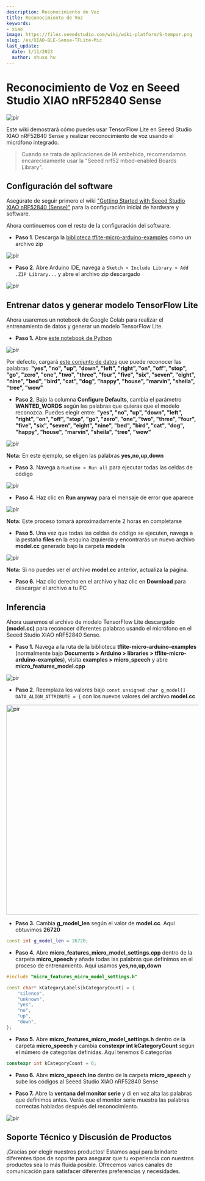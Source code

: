 ```yaml
---
description: Reconocimiento de Voz
title: Reconocimiento de Voz
keywords:
- xiao
image: https://files.seeedstudio.com/wiki/wiki-platform/S-tempor.png
slug: /es/XIAO-BLE-Sense-TFLite-Mic
last_update:
  date: 1/11/2023
  author: shuxu hu
---
```


# Reconocimiento de Voz en Seeed Studio XIAO nRF52840 Sense

<p style={{textAlign: 'center'}}><img src="https://files.seeedstudio.com/wiki/XIAO-BLE/TFLite/pics/TFLite-mic-thumb.png" alt="pir" width={1000} height="auto" /></p>


Este wiki demostrará cómo puedes usar TensorFlow Lite en Seeed Studio XIAO nRF52840 Sense y realizar reconocimiento de voz usando el micrófono integrado.

> Cuando se trata de aplicaciones de IA embebida, recomendamos encarecidamente usar la "Seeed nrf52 mbed-enabled Boards Library".

## Configuración del software

Asegúrate de seguir primero el wiki ["Getting Started with Seeed Studio XIAO nRF52840 (Sense)"](https://wiki.seeedstudio.com/es/XIAO_BLE/) para la configuración inicial de hardware y software.

Ahora continuemos con el resto de la configuración del software.

- **Paso 1**. Descarga la [biblioteca tflite-micro-arduino-examples](https://github.com/lakshanthad/tflite-micro-arduino-examples) como un archivo zip

<p style={{textAlign: 'center'}}><img src="https://files.seeedstudio.com/wiki/XIAO-BLE/TFLite/pics/tflite-mic-github.png" alt="pir" width={1000} height="auto" /></p>


- **Paso 2**. Abre Arduino IDE, navega a `Sketch > Include Library > Add .ZIP Library...` y abre el archivo zip descargado

<p style={{textAlign: 'center'}}><img src="https://files.seeedstudio.com/wiki/XIAO-BLE/add-zip.png" alt="pir" width={600} height="auto" /></p>


## Entrenar datos y generar modelo TensorFlow Lite

Ahora usaremos un notebook de Google Colab para realizar el entrenamiento de datos y generar un modelo TensorFlow Lite.

- **Paso 1.** Abre [este notebook de Python](https://colab.research.google.com/github/tensorflow/tflite-micro/blob/main/tensorflow/lite/micro/examples/micro_speech/train/train_micro_speech_model.ipynb)

<p style={{textAlign: 'center'}}><img src="https://files.seeedstudio.com/wiki/XIAO-BLE/TFLite/pics/TF-notebook-mic.jpg" alt="pir" width={1000} height="auto" /></p>


Por defecto, cargará [este conjunto de datos](https://storage.googleapis.com/download.tensorflow.org/data/speech_commands_v0.02.tar.gz) que puede reconocer las palabras: **"yes", "no", "up", "down", "left", "right", "on", "off", "stop", "go", "zero", "one", "two", "three", "four", "five", "six", "seven", "eight", "nine", "bed", "bird", "cat", "dog", "happy", "house", "marvin", "sheila", "tree", "wow"**

- **Paso 2.** Bajo la columna **Configure Defaults**, cambia el parámetro **WANTED_WORDS** según las palabras que quieras que el modelo reconozca. Puedes elegir entre: **"yes", "no", "up", "down", "left", "right", "on", "off", "stop", "go", "zero", "one", "two", "three", "four", "five", "six", "seven", "eight", "nine", "bed", "bird", "cat", "dog", "happy", "house", "marvin", "sheila", "tree", "wow"**
<p style={{textAlign: 'center'}}><img src="https://files.seeedstudio.com/wiki/XIAO-BLE/TFLite/pics/TF-notebook-wanted-words.png" alt="pir" width={600} height="auto" /></p>


**Nota:** En este ejemplo, se eligen las palabras **yes,no,up,down**

- **Paso 3.** Navega a `Runtime > Run all` para ejecutar todas las celdas de código

<p style={{textAlign: 'center'}}><img src="https://files.seeedstudio.com/wiki/XIAO-BLE/TFLite/pics/micro-speech-run-all.png" alt="pir" width={450} height="auto" /></p>


- **Paso 4.** Haz clic en **Run anyway** para el mensaje de error que aparece

<p style={{textAlign: 'center'}}><img src="https://files.seeedstudio.com/wiki/XIAO-BLE/run-anyway.png" alt="pir" width={600} height="auto" /></p>


**Nota:** Este proceso tomará aproximadamente 2 horas en completarse

- **Paso 5.** Una vez que todas las celdas de código se ejecuten, navega a la pestaña **files** en la esquina izquierda y encontrarás un nuevo archivo **model.cc** generado bajo la carpeta **models**

<p style={{textAlign: 'center'}}><img src="https://files.seeedstudio.com/wiki/XIAO-BLE/TFLite/pics/model-cc.png" alt="pir" width={300} height="auto" /></p>


**Nota:** Si no puedes ver el archivo **model.cc** anterior, actualiza la página.

- **Paso 6.** Haz clic derecho en el archivo y haz clic en **Download** para descargar el archivo a tu PC

## Inferencia 

Ahora usaremos el archivo de modelo TensorFlow Lite descargado **(model.cc)** para reconocer diferentes palabras usando el micrófono en el Seeed Studio XIAO nRF52840 Sense.

- **Paso 1.** Navega a la ruta de la biblioteca **tflite-micro-arduino-examples** (normalmente bajo **Documents > Arduino > libraries > tflite-micro-arduino-examples**), visita **examples > micro_speech** y abre **micro_features_model.cpp**

<p style={{textAlign: 'center'}}><img src="https://files.seeedstudio.com/wiki/XIAO-BLE/TFLite/pics/micro-features-model-open.png" alt="pir" width={550} height="auto" /></p>


- **Paso 2.** Reemplaza los valores bajo `const unsigned char g_model[] DATA_ALIGN_ATTRIBUTE = {` con los nuevos valores del archivo **model.cc**

<p style={{textAlign: 'center'}}><img src="https://files.seeedstudio.com/wiki/XIAO-BLE/TFLite/pics/model-values.png" alt="pir" width="550" height="auto" /></p>


- **Paso 3.** Cambia **g_model_len** según el valor de **model.cc**. Aquí obtuvimos **26720**

```cpp
const int g_model_len = 26720;
```

- **Paso 4.** Abre **micro_features_micro_model_settings.cpp** dentro de la carpeta **micro_speech** y añade todas las palabras que definimos en el proceso de entrenamiento. Aquí usamos **yes,no,up,down**

```cpp
#include "micro_features_micro_model_settings.h"

const char* kCategoryLabels[kCategoryCount] = {
    "silence",
    "unknown",
    "yes",
    "no",
    "up",
    "down",
};
```

- **Paso 5.** Abre **micro_features_micro_model_settings.h** dentro de la carpeta **micro_speech** y cambia **constexpr int kCategoryCount** según el número de categorías definidas. Aquí tenemos 6 categorías

```cpp
constexpr int kCategoryCount = 6;
```

- **Paso 6.** Abre **micro_speech.ino** dentro de la carpeta **micro_speech** y sube los códigos al Seeed Studio XIAO nRF52840 Sense

- **Paso 7.** Abre la **ventana del monitor serie** y di en voz alta las palabras que definimos antes. Verás que el monitor serie muestra las palabras correctas habladas después del reconocimiento.

<p style={{textAlign: 'center'}}><img src="https://files.seeedstudio.com/wiki/XIAO-BLE/TFLite/pics/mic-capture.png" alt="pir" width={300} height="auto" /></p>


## Soporte Técnico y Discusión de Productos

¡Gracias por elegir nuestros productos! Estamos aquí para brindarte diferentes tipos de soporte para asegurar que tu experiencia con nuestros productos sea lo más fluida posible. Ofrecemos varios canales de comunicación para satisfacer diferentes preferencias y necesidades.

<div class="button_tech_support_container">
<a href="https://forum.seeedstudio.com/" class="button_forum"></a> 
<a href="https://www.seeedstudio.com/contacts" class="button_email"></a>
</div>

<div class="button_tech_support_container">
<a href="https://discord.gg/eWkprNDMU7" class="button_discord"></a> 
<a href="https://github.com/Seeed-Studio/wiki-documents/discussions/69" class="button_discussion"></a>
</div>